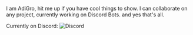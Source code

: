 I am AdiGro, hit me up if you have cool things to show.
I can collaborate on any project, currently working on Discord Bots.
and yes that's all.

Currently on Discord:
![Discord](https://discord.c99.nl/widget/theme-3/851812151140155432.png)

